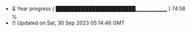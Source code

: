 - ⏳ Year progress { ██████████████████████▁▁▁▁▁▁▁▁ } 74.58 %
- ⏰ Updated on Sat, 30 Sep 2023 05:14:46 GMT

